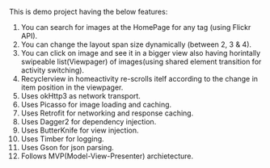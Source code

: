 This is demo project having the below features:

1. You can search for images at the HomePage for any tag (using Flickr API).
2. You can change the layout span size dynamically (between 2, 3 & 4).
3. You can click on image and see it in a bigger view also having horintally swipeable list(Viewpager) of images(using shared element transition for activity switching).
4. Recyclerview in homeactivity re-scrolls itelf according to the change in item position in the viewpager.
5. Uses okHttp3 as network transport.
6. Uses Picasso for image loading and caching.
7. Uses Retrofit for networking  and response caching.
8. Uses Dagger2 for dependency injection.
9. Uses ButterKnife for view injection.
10. Uses Timber for logging.
11. Uses Gson for json parsing.
12. Follows MVP(Model-View-Presenter) archietecture.
